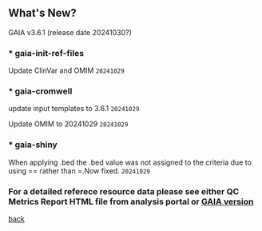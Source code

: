 ## What's New?

GAIA v3.6.1 (release date 20241030?)

### * gaia-init-ref-files

Update ClinVar and OMIM  `20241029`

### * gaia-cromwell

update input templates to 3.6.1  `20241029`

Update OMIM to 20241029  `20241029`

### * gaia-shiny

When applying .bed the .bed value was not assigned to the criteria due to using == rather than =.Now fixed.  `20241029`

### For a detailed referece resource data please see either QC Metrics Report HTML file from analysis portal or [GAIA version](./another-page_3.6.1_GAIA_version.html)

[back](./)
